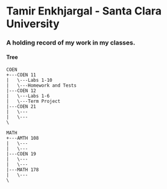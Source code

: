 # Tamir Enkhjargal - Santa Clara University

### A holding record of my work in my classes.

#### Tree
```
COEN
+---COEN 11
|   \---Labs 1-10
|   \---Homework and Tests
|---COEN 12
|   \---Labs 1-6
|   \---Term Project
|---COEN 21
|   \---
|   \---
\

MATH
+---AMTH 108
|   \---
|   \---
|---COEN 19
|   \---
|   \---
|---MATH 178
|   \---
\

```
